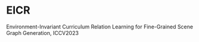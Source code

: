 # EICR
Environment-Invariant Curriculum Relation Learning for Fine-Grained Scene Graph Generation, ICCV2023
